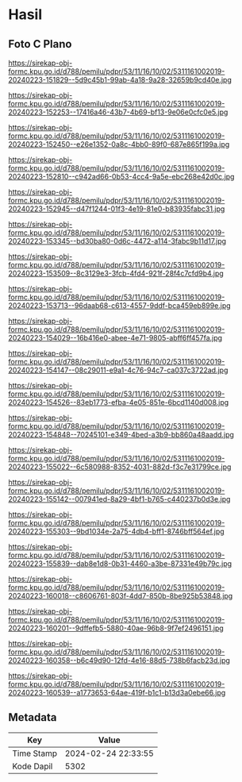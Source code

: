 # Hasil

## Foto C Plano

https://sirekap-obj-formc.kpu.go.id/d788/pemilu/pdpr/53/11/16/10/02/5311161002019-20240223-151829--5d9c45b1-99ab-4a18-9a28-32659b9cd40e.jpg

https://sirekap-obj-formc.kpu.go.id/d788/pemilu/pdpr/53/11/16/10/02/5311161002019-20240223-152253--17416a46-43b7-4b69-bf13-9e06e0cfc0e5.jpg

https://sirekap-obj-formc.kpu.go.id/d788/pemilu/pdpr/53/11/16/10/02/5311161002019-20240223-152450--e26e1352-0a8c-4bb0-89f0-687e865f199a.jpg

https://sirekap-obj-formc.kpu.go.id/d788/pemilu/pdpr/53/11/16/10/02/5311161002019-20240223-152810--c942ad66-0b53-4cc4-9a5e-ebc268e42d0c.jpg

https://sirekap-obj-formc.kpu.go.id/d788/pemilu/pdpr/53/11/16/10/02/5311161002019-20240223-152945--d47f1244-01f3-4e19-81e0-b83935fabc31.jpg

https://sirekap-obj-formc.kpu.go.id/d788/pemilu/pdpr/53/11/16/10/02/5311161002019-20240223-153345--bd30ba80-0d6c-4472-a114-3fabc9b11d17.jpg

https://sirekap-obj-formc.kpu.go.id/d788/pemilu/pdpr/53/11/16/10/02/5311161002019-20240223-153509--8c3129e3-3fcb-4fd4-921f-28f4c7cfd9b4.jpg

https://sirekap-obj-formc.kpu.go.id/d788/pemilu/pdpr/53/11/16/10/02/5311161002019-20240223-153713--96daab68-c613-4557-9ddf-bca459eb899e.jpg

https://sirekap-obj-formc.kpu.go.id/d788/pemilu/pdpr/53/11/16/10/02/5311161002019-20240223-154029--16b416e0-abee-4e71-9805-abff6ff457fa.jpg

https://sirekap-obj-formc.kpu.go.id/d788/pemilu/pdpr/53/11/16/10/02/5311161002019-20240223-154147--08c29011-e9a1-4c76-94c7-ca037c3722ad.jpg

https://sirekap-obj-formc.kpu.go.id/d788/pemilu/pdpr/53/11/16/10/02/5311161002019-20240223-154526--83eb1773-efba-4e05-851e-6bcd1140d008.jpg

https://sirekap-obj-formc.kpu.go.id/d788/pemilu/pdpr/53/11/16/10/02/5311161002019-20240223-154848--70245101-e349-4bed-a3b9-bb860a48aadd.jpg

https://sirekap-obj-formc.kpu.go.id/d788/pemilu/pdpr/53/11/16/10/02/5311161002019-20240223-155022--6c580988-8352-4031-882d-f3c7e31799ce.jpg

https://sirekap-obj-formc.kpu.go.id/d788/pemilu/pdpr/53/11/16/10/02/5311161002019-20240223-155142--007941ed-8a29-4bf1-b765-c440237b0d3e.jpg

https://sirekap-obj-formc.kpu.go.id/d788/pemilu/pdpr/53/11/16/10/02/5311161002019-20240223-155303--9bd1034e-2a75-4db4-bff1-8746bff564ef.jpg

https://sirekap-obj-formc.kpu.go.id/d788/pemilu/pdpr/53/11/16/10/02/5311161002019-20240223-155839--dab8e1d8-0b31-4460-a3be-87331e49b79c.jpg

https://sirekap-obj-formc.kpu.go.id/d788/pemilu/pdpr/53/11/16/10/02/5311161002019-20240223-160018--c8606761-803f-4dd7-850b-8be925b53848.jpg

https://sirekap-obj-formc.kpu.go.id/d788/pemilu/pdpr/53/11/16/10/02/5311161002019-20240223-160201--9dffefb5-5880-40ae-96b8-9f7ef2496151.jpg

https://sirekap-obj-formc.kpu.go.id/d788/pemilu/pdpr/53/11/16/10/02/5311161002019-20240223-160358--b6c49d90-12fd-4e16-88d5-738b6facb23d.jpg

https://sirekap-obj-formc.kpu.go.id/d788/pemilu/pdpr/53/11/16/10/02/5311161002019-20240223-160539--a1773653-64ae-419f-b1c1-b13d3a0ebe66.jpg


## Metadata

| Key        | Value               |
| ---------- | ------------------- |
| Time Stamp | 2024-02-24 22:33:55 |
| Kode Dapil | 5302                |



